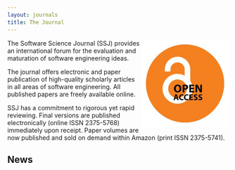 ```yaml
---
layout: journals
title: The Journal
---
```


<img width=200 align=right
src="/img/open_access.jpg"> The Software
Science Journal (SSJ) provides an international
forum for the evaluation and maturation of software
engineering ideas.

The journal offers electronic and paper publication
of high-quality scholarly articles in all areas of
software engineering. All published papers are
freely available online.

SSJ has a commitment to rigorous yet rapid
reviewing. Final versions are published
electronically (online ISSN 2375-5768) immediately upon
receipt. Paper volumes are now published and sold 
on demand within Amazon (print ISSN  2375-5741).


## News